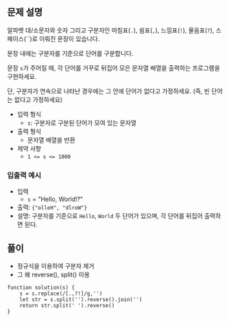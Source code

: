 ## 문제 설명

알파벳 대/소문자와 숫자 그리고 구분자인 마침표(`.`), 쉼표(`,`), 느낌표(`!`), 물음표(`?`), 스페이스(``)로 이뤄진 문장이 있습니다.

문장 내에는 구분자를 기준으로 단어를 구분합니다.

문장 `s`가 주어질 때, 각 단어를 거꾸로 뒤집어 모은 문자열 배열을 출력하는 프로그램을 구현하세요.

단, 구분자가 연속으로 나타난 경우에는 그 안에 단어가 없다고 가정하세요. (즉, 빈 단어는 없다고 가정하세요)

- 입력 형식
  - `s`: 구분자로 구분된 단어가 모여 있는 문자열
- 출력 형식
  - 문자열 배열을 반환
- 제약 사항
  - `1 <= s <= 1000`

### 입출력 예시

- 입력
  - `s` = "Hello, World!?"
- 출력: `{"olleH", "dlroW"}`
- 설명: 구분자를 기준으로 `Hello`, `World` 두 단어가 있으며, 각 단어를 뒤집어 출력하면 된다.

## 풀이

- 정규식을 이용하여 구분자 제거
- 그 왜 reverse(), split() 이용

```
function solution(s) {
    s = s.replace(/[.,?!]/g,'')
    let str = s.split('').reverse().join('')
    return str.split(' ').reverse()
}
```
